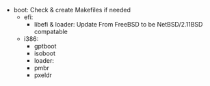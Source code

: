 - boot: Check & create Makefiles if needed
	- efi:
		- libefi & loader: Update From FreeBSD to be NetBSD/2.11BSD compatable
	- i386: 			
		- gptboot
		- isoboot
		- loader:
		- pmbr
		- pxeldr